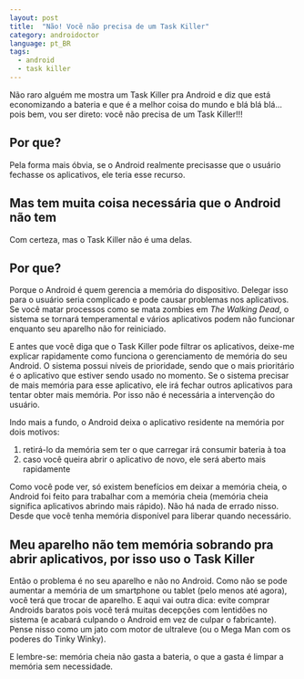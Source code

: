 ```yaml
---
layout: post
title:  "Não! Vocẽ não precisa de um Task Killer"
category: androidoctor
language: pt_BR
tags:
  - android
  - task killer
---
```



Não raro alguém me mostra um Task Killer pra Android e diz que está economizando a bateria e que é a
melhor coisa do mundo e blá blá blá... pois bem, vou ser direto: você não precisa de um Task Killer!!!

## Por que?

Pela forma mais óbvia, se o Android realmente precisasse que o usuário fechasse os aplicativos, ele
teria esse recurso.

## Mas tem muita coisa necessária que o Android não tem

Com certeza, mas o Task Killer não é uma delas.

## Por que?

Porque o Android é quem gerencia a memória do dispositivo. Delegar isso para o usuário seria
complicado e pode causar problemas nos aplicativos. Se você matar processos como se mata zombies em
*The Walking Dead*, o sistema se tornará temperamental e vários aplicativos podem não funcionar
enquanto seu aparelho não for reiniciado.

E antes que você diga que o Task Killer pode filtrar os aplicativos, deixe-me explicar rapidamente
como funciona o gerenciamento de memória do seu Android. O sistema possui níveis de prioridade, sendo
que o mais prioritário é o aplicativo que estiver sendo usado no momento. Se o sistema precisar de
mais memória para esse aplicativo, ele irá fechar outros aplicativos para tentar obter mais memória.
Por isso não é necessária a intervenção do usuário.

Indo mais a fundo, o Android deixa o aplicativo residente na memória por dois motivos:

1. retirá-lo da memória sem ter o que carregar irá consumir bateria à toa
1. caso você queira abrir o aplicativo de novo, ele será aberto mais rapidamente

Como você pode ver, só existem benefícios em deixar a memória cheia, o Android foi feito para
trabalhar com a memória cheia (memória cheia significa aplicativos abrindo mais rápido). Não há nada
de errado nisso. Desde que você tenha memória disponível para liberar quando necessário.

## Meu aparelho não tem memória sobrando pra abrir aplicativos, por isso uso o Task Killer

Então o problema é no seu aparelho e não no Android. Como não se pode aumentar a memória de um
smartphone ou tablet (pelo menos até agora), você terá que trocar de aparelho. E aqui vai outra dica:
evite comprar Androids baratos pois você terá muitas decepções com lentidões no sistema (e acabará
culpando o Android em vez de culpar o fabricante). Pense nisso como um jato com motor de ultraleve
(ou o Mega Man com os poderes do Tinky Winky).

E lembre-se: memória cheia não gasta a bateria, o que a gasta é limpar a memória sem necessidade.
